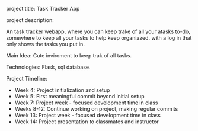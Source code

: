 project title: Task Tracker App

project description:

An task tracker webapp, where you can keep trake of all your atasks to-do, somewhere to keep all your tasks to help keep organiazed. with a log in that only shows the tasks you put in. 

Main Idea:
Cute inviroment to keep trak of all tasks.

Technologies:
Flask, sql database.

Project Timeline:
- Week 4: Project initialization and setup
- Week 5: First meaningful commit beyond initial setup
- Week 7: Project week - focused development time in class
- Weeks 8-12: Continue working on project, making regular commits
- Week 13: Project week - focused development time in class
- Week 14: Project presentation to classmates and instructor

